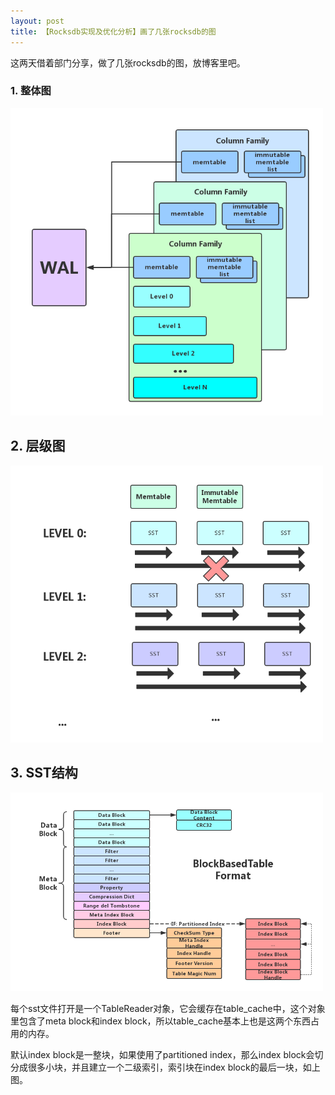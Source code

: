 ```yaml
---
layout: post
title: 【Rocksdb实现及优化分析】画了几张rocksdb的图
---
```


这两天借着部门分享，做了几张rocksdb的图，放博客里吧。



### 1. 整体图

<img src="/public/images/2017-08-16/1.png" width="500px" />



## 2. 层级图

<img src="/public/images/2017-08-16/2.png" width="500px" />



## 3. SST结构

<img src="/public/images/2017-08-16/3.png" width="500px" />

每个sst文件打开是一个TableReader对象，它会缓存在table_cache中，这个对象里包含了meta block和index block，所以table_cache基本上也是这两个东西占用的内存。

默认index block是一整块，如果使用了partitioned index，那么index block会切分成很多小块，并且建立一个二级索引，索引块在index block的最后一块，如上图。